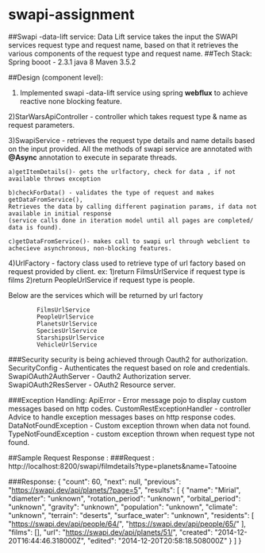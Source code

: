 # swapi-assignment

##Swapi -data-lift service: 
	Data Lift service takes the input  the SWAPI services request type and request name, based on that it retrieves the various components
	of the request type and request name.
##Tech Stack:
		Spring booot - 2.3.1
		java 8
		Maven 3.5.2
		
##Design (component level):

1) Implemented swapi -data-lift service  using spring **webflux** to achieve reactive none blocking feature.
		
2)StarWarsApiController - controller  which takes request type  & name as request parameters.
		
3)SwapiService - retrieves the request type details and name details based on the input provided.
 All the methods of swapi service are annotated with **@Async** annotation to execute in separate threads.
		  
	a)getItemDetails()- gets the urlfactory, check for data , if not available throws exception
			
	b)checkForData() - validates the type of request and makes getDataFromService(),
	Retrieves the data by calling different pagination params, if data not available in initial response
	(service calls done in iteration model until all pages are completed/ data is found).
				
	c)getDataFromService()- makes call to swapi url through webclient to achecieve asynchronous, non-blocking features.
			
4)UrlFactory - factory class used to retrieve type of url factory based on request provided by client.
	ex: 1)return FilmsUrlService if request type is films
	2)return PeopleUrlService if request type is people.
			
Below are the services which will be returned by url factory
			
			FilmsUrlService
			PeopleUrlService
			PlanetsUrlService
			SpeciesUrlService
			StarshipsUrlService
			VehicleUrlService
			
###Security
		security is being achieved through Oauth2 for authorization.
		SecurityConfig - Authenticates the request based on role and credentials.
		SwapiOAuth2AuthServer - Oauth2 Authorization server.
		SwapiOAuth2ResServer - OAuth2 Resource server.
	
###Exception Handling:
			ApiError - Error message pojo to display custom messages based on http codes.
			CustomRestExceptionHandler - controller Advice to handle exception messages bases on http response codes.
			DataNotFoundException - Custom exception thrown when data not found.  
			TypeNotFoundException - custom exception thrown when request type not found.

		
##Sample Request Response :
###Request : 
		http://localhost:8200/swapi/filmdetails?type=planets&name=Tatooine

###Response:
					{
					    "count": 60,
					    "next": null,
					    "previous": "https://swapi.dev/api/planets/?page=5",
					    "results": [
					        {
					            "name": "Mirial",
					            "diameter": "unknown",
					            "rotation_period": "unknown",
					            "orbital_period": "unknown",
					            "gravity": "unknown",
					            "population": "unknown",
					            "climate": "unknown",
					            "terrain": "deserts",
					            "surface_water": "unknown",
					            "residents": [
					                "https://swapi.dev/api/people/64/",
					                "https://swapi.dev/api/people/65/"
					            ],
					            "films": [],
					            "url": "https://swapi.dev/api/planets/51/",
					            "created": "2014-12-20T16:44:46.318000Z",
					            "edited": "2014-12-20T20:58:18.508000Z"
					        }
					    ]
					}